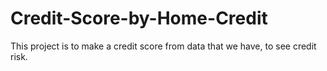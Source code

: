 # Credit-Score-by-Home-Credit
This project is to make a credit score from data that we have, to see credit risk.
